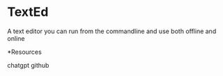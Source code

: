 # TextEd


A text editor you can run from the commandline and use both offline and online 


*Resources

chatgpt 
github 
